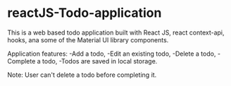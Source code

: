 # reactJS-Todo-application
This is a web based todo application built with React JS, react context-api, hooks, ana some of the Material UI library components.

Application features:
-Add a todo,
-Edit an existing todo,
-Delete a todo,
-Complete a todo,
-Todos are saved in local storage.

Note: User can't delete a todo before completing it.

